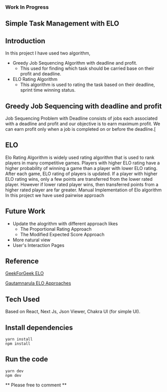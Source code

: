 ### Work In Progress
## Simple Task Management with ELO

## Introduction
In this project I have used two algorithm, 
* Greedy Job Sequencing Algorithm with deadline and profit.
  * This used for finding which task should be carried base on their profit and deadline.
* ELO Rating Algorithm 
  * This algorithm is used to rating the task based on their deadline, sprint time winning status.

## Greedy Job Sequencing with deadline and profit
Job Sequencing Problem with Deadline consists of jobs each associated with a deadline and profit and our objective is to earn maximum profit. We can earn profit only when a job is completed on or before the deadline.[
## ELO
Elo Rating Algorithm is widely used rating algorithm that is used to rank players in many competitive games.
Players with higher ELO rating have a higher probability of winning a game than a player with lower ELO rating. After each game, ELO rating of players is updated. If a player with higher ELO rating wins, only a few points are transferred from the lower rated player. However if lower rated player wins, then transferred points from a higher rated player are far greater.
Manual Implementation of Elo algorithm 
In this project we have used pairwise approach

## Future Work
* Update the alogrithm with different approach likes
  * The Proportional Rating Approach
  * The Modified Expected Score Approach
* More natural view
* User's Interaction Pages

## Reference
[GeekForGeek ELO](https://www.geeksforgeeks.org/elo-rating-algorithm/)

[Gautamnarula ELO Approaches](https://www.gautamnarula.com/rating/)

## Tech Used
Based on React, Next Js, Json Viewer, Chakra UI (for simple UI).

## Install dependencies
```
yarn install
npm install
```

## Run the code
```
yarn dev
npm dev
```

** Please free to comment **

